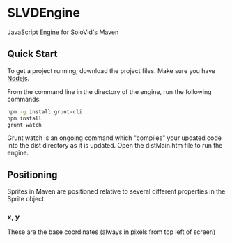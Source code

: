 # SLVDEngine
JavaScript Engine for SoloVid's Maven

## Quick Start
To get a project running, download the project files. Make sure you have [Nodejs](http://nodejs.org/download/).

From the command line in the directory of the engine, run the following commands:
```sh
npm -g install grunt-cli
npm install
grunt watch
```

Grunt watch is an ongoing command which "compiles" your updated code into the dist directory as it is updated.
Open the distMain.htm file to run the engine.

## Positioning
Sprites in Maven are positioned relative to several different properties in the Sprite object.

### x, y
These are the base coordinates (always in pixels from top left of screen) 